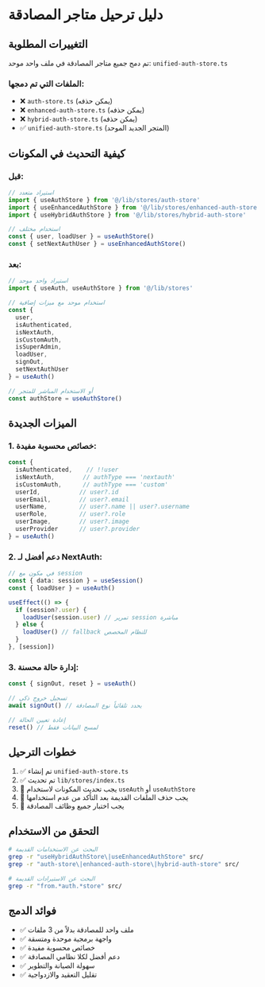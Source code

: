 # دليل ترحيل متاجر المصادقة

## التغييرات المطلوبة

تم دمج جميع متاجر المصادقة في ملف واحد موحد: `unified-auth-store.ts`

### الملفات التي تم دمجها:
- ❌ `auth-store.ts` (يمكن حذفه)
- ❌ `enhanced-auth-store.ts` (يمكن حذفه)  
- ❌ `hybrid-auth-store.ts` (يمكن حذفه)
- ✅ `unified-auth-store.ts` (المتجر الجديد الموحد)

## كيفية التحديث في المكونات

### قبل:
```typescript
// استيراد متعدد
import { useAuthStore } from '@/lib/stores/auth-store'
import { useEnhancedAuthStore } from '@/lib/stores/enhanced-auth-store'
import { useHybridAuthStore } from '@/lib/stores/hybrid-auth-store'

// استخدام مختلف
const { user, loadUser } = useAuthStore()
const { setNextAuthUser } = useEnhancedAuthStore()
```

### بعد:
```typescript
// استيراد واحد موحد
import { useAuth, useAuthStore } from '@/lib/stores'

// استخدام موحد مع ميزات إضافية
const {
  user,
  isAuthenticated,
  isNextAuth,
  isCustomAuth,
  isSuperAdmin,
  loadUser,
  signOut,
  setNextAuthUser
} = useAuth()

// أو الاستخدام المباشر للمتجر
const authStore = useAuthStore()
```

## الميزات الجديدة

### 1. خصائص محسوبة مفيدة:
```typescript
const {
  isAuthenticated,    // !!user
  isNextAuth,        // authType === 'nextauth'
  isCustomAuth,      // authType === 'custom'
  userId,           // user?.id
  userEmail,        // user?.email
  userName,         // user?.name || user?.username
  userRole,         // user?.role
  userImage,        // user?.image
  userProvider      // user?.provider
} = useAuth()
```

### 2. دعم أفضل لـ NextAuth:
```typescript
// في مكون مع session
const { data: session } = useSession()
const { loadUser } = useAuth()

useEffect(() => {
  if (session?.user) {
    loadUser(session.user) // تمرير session مباشرة
  } else {
    loadUser() // fallback للنظام المخصص
  }
}, [session])
```

### 3. إدارة حالة محسنة:
```typescript
const { signOut, reset } = useAuth()

// تسجيل خروج ذكي
await signOut() // يحدد تلقائياً نوع المصادقة

// إعادة تعيين الحالة
reset() // لمسح البيانات فقط
```

## خطوات الترحيل

1. ✅ تم إنشاء `unified-auth-store.ts`
2. ✅ تم تحديث `lib/stores/index.ts`
3. 🔄 يجب تحديث المكونات لاستخدام `useAuth` أو `useAuthStore`
4. 🔄 يجب حذف الملفات القديمة بعد التأكد من عدم استخدامها
5. 🔄 يجب اختبار جميع وظائف المصادقة

## التحقق من الاستخدام

```bash
# البحث عن الاستخدامات القديمة
grep -r "useHybridAuthStore\|useEnhancedAuthStore" src/
grep -r "auth-store\|enhanced-auth-store\|hybrid-auth-store" src/

# البحث عن الاستيرادات القديمة
grep -r "from.*auth.*store" src/
```

## فوائد الدمج

- ✅ ملف واحد للمصادقة بدلاً من 3 ملفات
- ✅ واجهة برمجية موحدة ومتسقة  
- ✅ خصائص محسوبة مفيدة
- ✅ دعم أفضل لكلا نظامي المصادقة
- ✅ سهولة الصيانة والتطوير
- ✅ تقليل التعقيد والازدواجية